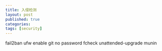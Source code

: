 ```yaml
---
title: 入侵检测
layout: post
published: true
categories: 
tags: [security]
---
```


fail2ban
ufw enable
git no password
fcheck
unattended-upgrade
munin

